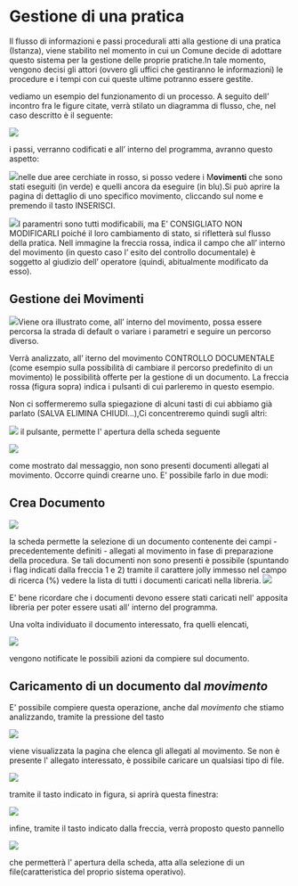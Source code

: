 # Gestione di una pratica

Il flusso di informazioni e passi procedurali atti alla gestione di una pratica \(Istanza\), viene stabilito nel momento in cui un Comune decide di adottare questo sistema per la gestione delle proprie pratiche.In tale momento, vengono decisi gli attori \(ovvero gli uffici che gestiranno le informazioni\) le procedure e i tempi con cui queste ultime potranno essere gestite.

vediamo un esempio del funzionamento di un processo. A seguito dell’ incontro fra le figure citate, verrà stilato un diagramma di flusso, che, nel caso descritto è il seguente:

![](../assets/immagine57.jpg)

i passi, verranno codificati e all’ interno del programma, avranno questo aspetto:

![](../assets/immagine58.jpg)nelle due aree cerchiate in rosso, si posso vedere i M**ovimenti** che sono stati eseguiti \(in verde\) e quelli ancora da eseguire \(in blu\).Si può aprire la pagina di dettaglio di uno specifico movimento, cliccando sul nome e premendo il tasto INSERISCI.

![](../assets/immagine59.jpg)I paramentri sono tutti modificabili, ma E’ CONSIGLIATO NON MODIFICARLI poiché il loro cambiamento di stato, si rifletterà sul flusso della pratica. Nell immagine la freccia rossa, indica il campo che all’ interno del movimento \(in questo caso l’ esito del controllo documentale\) è soggetto al giudizio dell’ operatore \(quindi, abitualmente modificato da esso\).

## Gestione dei Movimenti

![](../assets/immagine60.jpg)Viene ora illustrato come, all’ interno del movimento, possa essere percorsa la strada di default o variare i parametri e seguire un percorso diverso.

Verrà analizzato, all’ iterno del movimento CONTROLLO DOCUMENTALE \(come esempio sulla possibilità di cambiare il percorso predefinito di un movimento\) le possibilità offerte per la gestione di un documento. La freccia rossa \(figura sopra\) indica i pulsanti di cui parleremo in questo esempio.

Non ci soffermeremo sulla spiegazione di alcuni tasti di cui abbiamo già parlato \(SALVA ELIMINA CHIUDI...\),Ci concentreremo quindi sugli altri:

![](/assets/btn_cre_allegato.jpg) il pulsante, permette l' apertura della scheda seguente

![](/assets/sk_crea_allegato_0.jpg)

come mostrato dal messaggio, non sono presenti documenti allegati al movimento. Occorre quindi crearne uno. E' possibile farlo in due modi:



## Crea Documento

![](/assets/sk_crea_allegato.jpg)

la scheda permette la selezione di un documento contenente dei campi  - precedentemente definiti - allegati al movimento in fase di preparazione della procedura. Se tali documenti non sono presenti è possibile \(spuntando i flag indicati dalla freccia 1 e 2\) tramite il carattere jolly immesso nel campo di ricerca \(%\) vedere la lista di tutti i documenti caricati nella libreria. ![](/assets/sk_crea_allegato2.jpg)

E' bene ricordare che i documenti devono essere stati caricati nell' apposita libreria per poter essere usati all' interno del programma.

Una volta individuato il documento interessato, fra quelli  elencati, 

![](/assets/sk_allegato_creato.jpg)

vengono notificate le possibili azioni da compiere sul documento.



## Caricamento di un documento dal _movimento_

E' possibile compiere questa operazione, anche dal _movimento_ che stiamo analizzando, tramite la pressione del tasto

![](/assets/btn_allegati.jpg)

viene visualizzata la pagina che elenca gli allegati al movimento. Se non è presente l' allegato interessato, è possibile caricare un qualsiasi tipo di file.

![](/assets/sk_ins_new_doc.jpg)

tramite il tasto indicato in figura, si aprirà questa finestra:

![](/assets/sk_allega_doc.jpg)

infine, tramite il tasto indicato dalla freccia, verrà proposto questo pannello

![](/assets/sk_allega_2_.jpg)

che permetterà l' apertura della scheda, atta alla selezione di un file\(caratteristica del proprio sistema operativo\).

